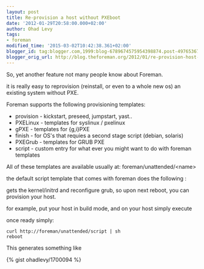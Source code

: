 ```yaml
---
layout: post
title: Re-provision a host without PXEboot
date: '2012-01-29T20:58:00.000+02:00'
author: Ohad Levy
tags:
- foreman
modified_time: '2015-03-02T10:42:38.361+02:00'
blogger_id: tag:blogger.com,1999:blog-6789674575954398874.post-4976536779190314981
blogger_orig_url: http://blog.theforeman.org/2012/01/re-provision-host-without-pxeboot.html
---
```


So, yet another feature not many people know about Foreman.

it is really easy to reprovision (reinstall, or even to a whole new os)
an existing system without PXE.

<!--more-->

Foreman supports the following provisioning templates:

-   provision - kickstart, preseed, jumpstart, yast..
-   PXELinux - templates for syslinux / pxelinux
-   gPXE - templates for {g,i}PXE
-   finish - for OS's that requies a second stage script
    (debian, solaris)
-   PXEGrub - templates for GRUB PXE
-   script - custom entry for what ever you might want to do with
    foreman templates

All of these templates are available usually at:
foreman/unattended/&lt;name&gt;



the default script template that comes with foreman does the following :



gets the kernel/initrd and reconfigure grub, so upon next reboot, you
can provision your host.



for example, put your host in build mode, and on your host simply
execute

once ready simply:

    curl http://foreman/unattended/script | sh
    reboot


This generates something like

{% gist ohadlevy/1700094 %}

